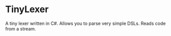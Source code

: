# TinyLexer

A tiny lexer written in C#. Allows you to parse very simple DSLs. Reads code from a stream.
